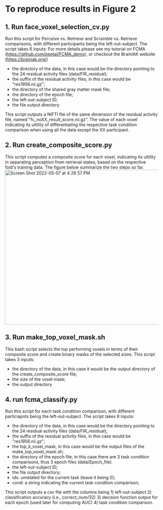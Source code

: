 # To reproduce results in Figure 2
## 1. Run face_voxel_selection_cv.py 
Run this script for Perceive vs. Retrieve and Scramble vs. Retrieve comparisons, with different participants being the left-out-subject. The script takes 6 inputs: For more details please see my tutorial on FCMA (https://github.com/peetal/FCMA_demo), or checkout the BrainIAK website (https://brainiak.org/)
- the directory of the data, in this case would be the directory pointing to the 24 residual activity files (data/FIR_residual); 
- the suffix of the residual activity files, in this case would be "res1956.nii.gz";
- the directory of the shared gray matter mask file; 
- the directory of the epoch file; 
- the left-out-subject ID;
- the file output directory

This script outputs a NIFTI file of the same dimension of the residual activity file, named "fc_noXX_result_score.nii.gz". The value of each voxel indicating its ultility of differentiating the respective task condition comparison when using all the data except the XX participant. 
## 2. Run create_composite_score.py
This script computes a composite score for each voxel, indicating its ultility in separating perception from retrieval states, based on the respective fold's training data. The figure below summarize the two steps so far. 
<img width="509" alt="Screen Shot 2022-05-07 at 4 28 57 PM" src="https://user-images.githubusercontent.com/63365201/167275242-15ab4b42-9a35-4a4d-859b-e93786772dae.png">
## 3. Run make_top_voxel_mask.sh
This bash script selects the top performing voxels in terms of their composite score and create binary masks of the selected sizes. This script takes 3 inputs: 
- the directory of the data, in this case it would be the output directory of the create_composite_score file;
- the size of the voxel mask;
- the output directory
## 4. run fcma_classify.py
Run this script for each task condition comparison, with different particiapnts being the left-out-subject. The script takes 8 inputs: 
- the directory of the data, in this case would be the directory pointing to the 24 residual activity files (data/FIR_residual); 
- the suffix of the residual activity files, in this case would be "res1956.nii.gz";
- the top_k_voxel_mask, in this case would be the output files of the make_top_voxel_mask.sh; 
- the directory of the epoch file, in this case there are 3 task condition comparisons, thus 3 epoch files (data/Epoch_file)
- the left-out-subject ID;
- the file output directory;
- idx: unrelated for the current task (leave it being 0);
- cond: a string indicating the current task condition comparison;

This script outputs a csv file with the columns being 1) left-out-subject 2) classification accuracy (i.e., correct_num/32) 3) decision function output for each epoch (used later for computing AUC) 4) task condition comparison. 
